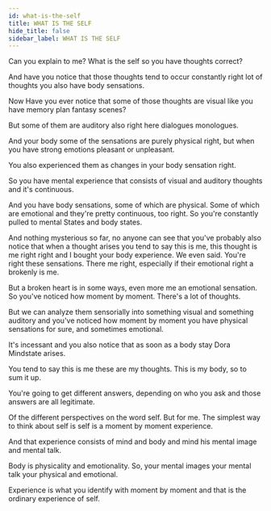 ```yaml
---
id: what-is-the-self
title: WHAT IS THE SELF
hide_title: false
sidebar_label: WHAT IS THE SELF
---
```

Can you explain to me? What is the self so you have thoughts correct?

And have you notice that those thoughts tend to occur constantly right lot of thoughts you also have body sensations.

Now Have you ever notice that some of those thoughts are visual like you have memory plan fantasy scenes?

But some of them are auditory also right here dialogues monologues.

And your body some of the sensations are purely physical right, but when you have strong emotions pleasant or unpleasant.

You also experienced them as changes in your body sensation right.

So you have mental experience that consists of visual and auditory thoughts and it's continuous.

And you have body sensations, some of which are physical. Some of which are emotional and they're pretty continuous, too right. So you're constantly pulled to mental States and body states.

And nothing mysterious so far, no anyone can see that you've probably also notice that when a thought arises you tend to say this is me, this thought is me right right and I bought your body experience. We even said. You're right these sensations. There me right, especially if their emotional right a brokenly is me.

But a broken heart is in some ways, even more me an emotional sensation. So you've noticed how moment by moment. There's a lot of thoughts.

But we can analyze them sensorially into something visual and something auditory and you've noticed how moment by moment you have physical sensations for sure, and sometimes emotional.

It's incessant and you also notice that as soon as a body stay Dora Mindstate arises.

You tend to say this is me these are my thoughts. This is my body, so to sum it up.

You're going to get different answers, depending on who you ask and those answers are all legitimate.

Of the different perspectives on the word self. But for me. The simplest way to think about self is self is a moment by moment experience.

And that experience consists of mind and body and mind his mental image and mental talk.

Body is physicality and emotionality. So, your mental images your mental talk your physical and emotional.

Experience is what you identify with moment by moment and that is the ordinary experience of self.

